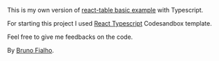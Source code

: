 This is my own version of [react-table basic example](https://codesandbox.io/s/github/tannerlinsley/react-table/tree/master/examples/basic) with Typescript.

For starting this project I used [React Typescript](https://codesandbox.io/s/react-typescript-react-ts) Codesandbox template.

Feel free to give me feedbacks on the code.

By [Bruno Fialho](https://github.com/bruno-fialho).
